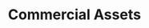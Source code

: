﻿---
layout: ../../layouts/Documentation.astro
title: Commercial Assets
permalink: articles/tc_assets
---